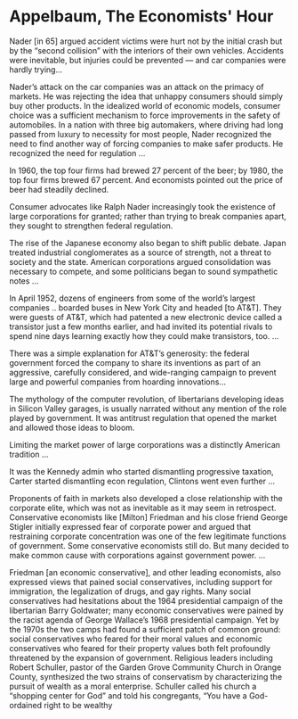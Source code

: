 # Appelbaum, The Economists' Hour

Nader [in 65] argued accident victims were hurt not by the initial
crash but by the “second collision” with the interiors of their own
vehicles. Accidents were inevitable, but injuries could be prevented —
and car companies were hardly trying...

Nader’s attack on the car companies was an attack on the primacy of
markets. He was rejecting the idea that unhappy consumers should
simply buy other products. In the idealized world of economic models,
consumer choice was a sufficient mechanism to force improvements in
the safety of automobiles. In a nation with three big automakers,
where driving had long passed from luxury to necessity for most
people, Nader recognized the need to find another way of forcing
companies to make safer products. He recognized the need for
regulation ...

In 1960, the top four firms had brewed 27 percent of the beer; by
1980, the top four firms brewed 67 percent. And economists pointed out
the price of beer had steadily declined.

Consumer advocates like Ralph Nader increasingly took the existence of
large corporations for granted; rather than trying to break companies
apart, they sought to strengthen federal regulation.

The rise of the Japanese economy also began to shift public
debate. Japan treated industrial conglomerates as a source of
strength, not a threat to society and the state. American corporations
argued consolidation was necessary to compete, and some politicians
began to sound sympathetic notes ...

In April 1952, dozens of engineers from some of the world’s largest
companies .. boarded buses in New York City and headed [to AT&T]. They
were guests of AT&T, which had patented a new electronic device called
a transistor just a few months earlier, and had invited its potential
rivals to spend nine days learning exactly how they could make
transistors, too. ...

There was a simple explanation for AT&T’s generosity: the federal
government forced the company to share its inventions as part of an
aggressive, carefully considered, and wide-ranging campaign to prevent
large and powerful companies from hoarding innovations...

The mythology of the computer revolution, of libertarians developing
ideas in Silicon Valley garages, is usually narrated without any
mention of the role played by government. It was antitrust regulation
that opened the market and allowed those ideas to bloom.

Limiting the market power of large corporations was a distinctly
American tradition ...

It was the Kennedy admin who started dismantling progressive
taxation, Carter started dismantling econ regulation, Clintons went
even further ...

<a name="corp"/>

Proponents of faith in markets also developed a close relationship
with the corporate elite, which was not as inevitable as it may seem
in retrospect. Conservative economists like [Milton] Friedman and his
close friend George Stigler initially expressed fear of corporate
power and argued that restraining corporate concentration was one of
the few legitimate functions of government. Some conservative
economists still do. But many decided to make common cause with
corporations against government power. ...

Friedman [an economic conservative], and other leading economists,
also expressed views that pained social conservatives, including
support for immigration, the legalization of drugs, and gay
rights. Many social conservatives had hesitations about the 1964
presidential campaign of the libertarian Barry Goldwater; many
economic conservatives were pained by the racist agenda of George
Wallace’s 1968 presidential campaign. Yet by the 1970s the two camps
had found a sufficient patch of common ground: social conservatives
who feared for their moral values and economic conservatives who
feared for their property values both felt profoundly threatened by
the expansion of government. Religious leaders including Robert
Schuller, pastor of the Garden Grove Community Church in Orange
County, synthesized the two strains of conservatism by characterizing
the pursuit of wealth as a moral enterprise. Schuller called his
church a “shopping center for God” and told his congregants, “You have
a God-ordained right to be wealthy







